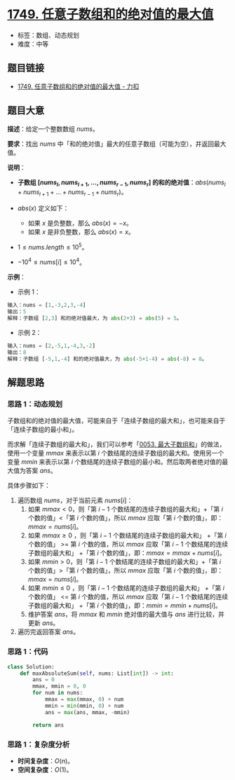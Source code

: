 # [1749. 任意子数组和的绝对值的最大值](https://leetcode.cn/problems/maximum-absolute-sum-of-any-subarray/)

- 标签：数组、动态规划
- 难度：中等

## 题目链接

- [1749. 任意子数组和的绝对值的最大值 - 力扣](https://leetcode.cn/problems/maximum-absolute-sum-of-any-subarray/)

## 题目大意

**描述**：给定一个整数数组 $nums$。

**要求**：找出 $nums$ 中「和的绝对值」最大的任意子数组（可能为空），并返回最大值。

**说明**：

- **子数组 $[nums_l, nums_{l+1}, ..., nums_{r-1}, nums_{r}]$ 的和的绝对值**：$abs(nums_l + nums_{l+1} + ... + nums_{r-1} + nums_{r})$。
- $abs(x)$ 定义如下：
  - 如果 $x$ 是负整数，那么 $abs(x) = -x$。
  - 如果 $x$ 是非负整数，那么 $abs(x) = x$。

- $1 \le nums.length \le 10^5$。
- $-10^4 \le nums[i] \le 10^4$。

**示例**：

- 示例 1：

```python
输入：nums = [1,-3,2,3,-4]
输出：5
解释：子数组 [2,3] 和的绝对值最大，为 abs(2+3) = abs(5) = 5。
```

- 示例 2：

```python
输入：nums = [2,-5,1,-4,3,-2]
输出：8
解释：子数组 [-5,1,-4] 和的绝对值最大，为 abs(-5+1-4) = abs(-8) = 8。
```

## 解题思路

### 思路 1：动态规划

子数组和的绝对值的最大值，可能来自于「连续子数组的最大和」，也可能来自于「连续子数组的最小和」。

而求解「连续子数组的最大和」，我们可以参考「[0053. 最大子数组和](https://leetcode.cn/problems/maximum-subarray/)」的做法，使用一个变量 $mmax$ 来表示以第 $i$ 个数结尾的连续子数组的最大和。使用另一个变量 $mmin$ 来表示以第 $i$ 个数结尾的连续子数组的最小和。然后取两者绝对值的最大值为答案 $ans$。

具体步骤如下：

1. 遍历数组 $nums$，对于当前元素 $nums[i]$：
   1. 如果 $mmax < 0$，则「第 $i - 1$ 个数结尾的连续子数组的最大和」+「第 $i$  个数的值」<「第 $i$ 个数的值」，所以 $mmax$ 应取「第 $i$ 个数的值」，即：$mmax = nums[i]$。
   2. 如果 $mmax \ge 0$ ，则「第 $i - 1$ 个数结尾的连续子数组的最大和」 +「第 $i$  个数的值」 >= 第 $i$ 个数的值，所以 $mmax$ 应取「第 $i - 1$ 个数结尾的连续子数组的最大和」 +「第 $i$  个数的值」，即：$mmax = mmax + nums[i]$。
   3. 如果 $mmin > 0$，则「第 $i - 1$ 个数结尾的连续子数组的最大和」+「第 $i$  个数的值」>「第 $i$ 个数的值」，所以 $mmax$ 应取「第 $i$ 个数的值」，即：$mmax = nums[i]$。
   4. 如果 $mmin \le 0$ ，则「第 $i - 1$ 个数结尾的连续子数组的最大和」 +「第 $i$  个数的值」 <= 第 $i$ 个数的值，所以 $mmax$ 应取「第 $i - 1$ 个数结尾的连续子数组的最大和」 +「第 $i$  个数的值」，即：$mmin = mmin + nums[i]$。
   5. 维护答案 $ans$，将 $mmax$ 和 $mmin$ 绝对值的最大值与 $ans$ 进行比较，并更新 $ans$。
2. 遍历完返回答案 $ans$。

### 思路 1：代码

```python
class Solution:
    def maxAbsoluteSum(self, nums: List[int]) -> int:
        ans = 0
        mmax, mmin = 0, 0
        for num in nums:
            mmax = max(mmax, 0) + num
            mmin = min(mmin, 0) + num
            ans = max(ans, mmax, -mmin)

        return ans
```

### 思路 1：复杂度分析

- **时间复杂度**：$O(n)$。
- **空间复杂度**：$O(1)$。

